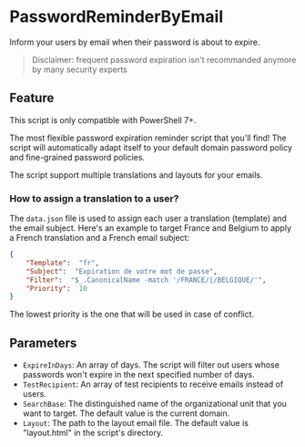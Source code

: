 ﻿# PasswordReminderByEmail

Inform your users by email when their password is about to expire.

> Disclaimer: frequent password expiration isn't recommanded anymore by many security experts

## Feature

This script is only compatible with PowerShell 7+.

The most flexible password expiration reminder script that you'll find! The script will automatically adapt itself to your default domain password policy and fine-grained password policies.

The script support multiple translations and layouts for your emails.

### How to assign a translation to a user?

The `data.json` file is used to assign each user a translation (template) and the email subject. Here's an example to target France and Belgium to apply a French translation and a French email subject:

```json
{
    "Template":  "fr",
    "Subject":  "Expiration de votre mot de passe",
    "Filter":  "$_.CanonicalName -match '/FRANCE/|/BELGIQUE/'",
    "Priority":  10
}
```

The lowest priority is the one that will be used in case of conflict.

## Parameters

- `ExpireInDays`: An array of days. The script will filter out users whose passwords won't expire in the next specified number of days.
- `TestRecipient`: An array of test recipients to receive emails instead of users.
- `SearchBase`: The distinguished name of the organizational unit that you want to target. The default value is the current domain.
- `Layout`: The path to the layout email file. The default value is "layout.html" in the script's directory.
